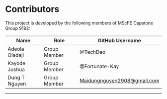 # Contributors

This project is developed by the following members of MScFE Capstone Group 9192:

| Name              | Role              | GitHub Username            |
|-------------------|-------------------|----------------------------|
| Adeola Oladeji    |  Group Member     | @TechDeo                   |
| Kayode Jushua     |  Group Member     | @Fortunate-Kay             |
| Dung T Nguyen     |  Group Member     | Maidungnguyen2908@gmail.com|

---
